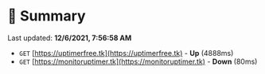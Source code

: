 # 📖 Summary
Last updated: **12/6/2021, 7:56:58 AM**

- `GET` [https://uptimerfree.tk](https://uptimerfree.tk) - **Up** (4888ms)
- `GET` [https://monitoruptimer.tk](https://monitoruptimer.tk) - **Down** (80ms)
